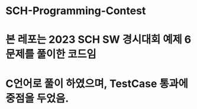 # SCH-Programming-Contest

# 본 레포는 2023 SCH SW 경시대회 예제 6문제를 풀이한 코드임

# C언어로 풀이 하였으며, TestCase 통과에 중점을 두었음.


